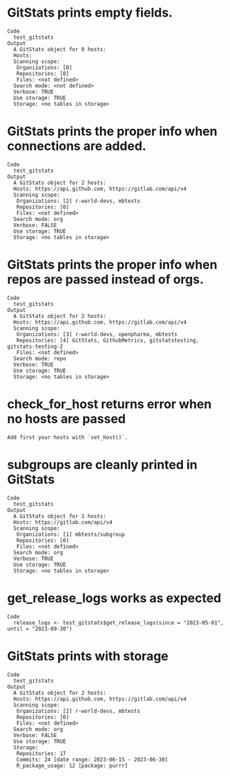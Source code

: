 # GitStats prints empty fields.

    Code
      test_gitstats
    Output
      A GitStats object for 0 hosts: 
      Hosts: 
      Scanning scope: 
       Organizations: [0] 
       Repositories: [0] 
       Files: <not defined>
      Search mode: <not defined>
      Verbose: TRUE
      Use storage: TRUE
      Storage: <no tables in storage>

# GitStats prints the proper info when connections are added.

    Code
      test_gitstats
    Output
      A GitStats object for 2 hosts: 
      Hosts: https://api.github.com, https://gitlab.com/api/v4
      Scanning scope: 
       Organizations: [2] r-world-devs, mbtests
       Repositories: [0] 
       Files: <not defined>
      Search mode: org
      Verbose: FALSE
      Use storage: TRUE
      Storage: <no tables in storage>

# GitStats prints the proper info when repos are passed instead of orgs.

    Code
      test_gitstats
    Output
      A GitStats object for 2 hosts: 
      Hosts: https://api.github.com, https://gitlab.com/api/v4
      Scanning scope: 
       Organizations: [3] r-world-devs, openpharma, mbtests
       Repositories: [4] GitStats, GithubMetrics, gitstatstesting, gitstats-testing-2
       Files: <not defined>
      Search mode: repo
      Verbose: TRUE
      Use storage: TRUE
      Storage: <no tables in storage>

# check_for_host returns error when no hosts are passed

    Add first your hosts with `set_host()`.

# subgroups are cleanly printed in GitStats

    Code
      test_gitstats
    Output
      A GitStats object for 1 hosts: 
      Hosts: https://gitlab.com/api/v4
      Scanning scope: 
       Organizations: [1] mbtests/subgroup
       Repositories: [0] 
       Files: <not defined>
      Search mode: org
      Verbose: TRUE
      Use storage: TRUE
      Storage: <no tables in storage>

# get_release_logs works as expected

    Code
      release_logs <- test_gitstats$get_release_logs(since = "2023-05-01", until = "2023-09-30")

# GitStats prints with storage

    Code
      test_gitstats
    Output
      A GitStats object for 2 hosts: 
      Hosts: https://api.github.com, https://gitlab.com/api/v4
      Scanning scope: 
       Organizations: [2] r-world-devs, mbtests
       Repositories: [0] 
       Files: <not defined>
      Search mode: org
      Verbose: FALSE
      Use storage: TRUE
      Storage: 
       Repositories: 17 
       Commits: 24 [date range: 2023-06-15 - 2023-06-30]
       R_package_usage: 12 [package: purrr]

